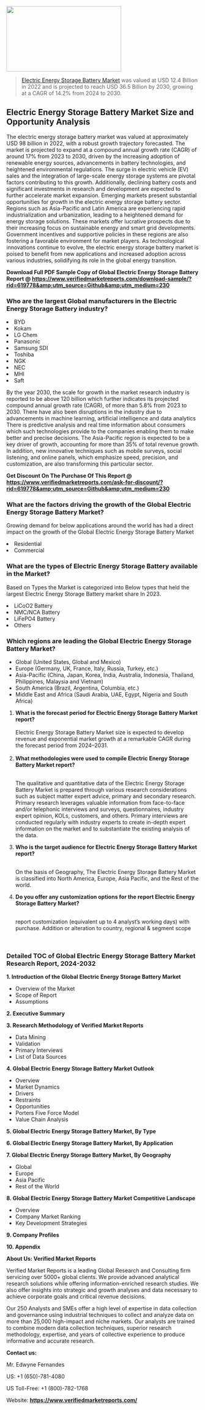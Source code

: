 <img src="https://ffe5etoiles.com/wp-content/uploads/2024/12/MST1-300x171.png" alt="" width="300" height="171" class="alignnone size-medium wp-image-20088" /><blockquote><p><p><a href="https://www.verifiedmarketreports.com/download-sample/?rid=619778&utm_source=Github&utm_medium=230" target="_blank">Electric Energy Storage Battery Market</a> was valued at USD 12.4 Billion in 2022 and is projected to reach USD 36.5 Billion by 2030, growing at a CAGR of 14.2% from 2024 to 2030.</p></blockquote><p><h2>Electric Energy Storage Battery Market Size and Opportunity Analysis</h2> The electric energy storage battery market was valued at approximately USD 98 billion in 2022, with a robust growth trajectory forecasted. The market is projected to expand at a compound annual growth rate (CAGR) of around 17% from 2023 to 2030, driven by the increasing adoption of renewable energy sources, advancements in battery technologies, and heightened environmental regulations. The surge in electric vehicle (EV) sales and the integration of large-scale energy storage systems are pivotal factors contributing to this growth. Additionally, declining battery costs and significant investments in research and development are expected to further accelerate market expansion. Emerging markets present substantial opportunities for growth in the electric energy storage battery sector. Regions such as Asia-Pacific and Latin America are experiencing rapid industrialization and urbanization, leading to a heightened demand for energy storage solutions. These markets offer lucrative prospects due to their increasing focus on sustainable energy and smart grid developments. Government incentives and supportive policies in these regions are also fostering a favorable environment for market players. As technological innovations continue to evolve, the electric energy storage battery market is poised to benefit from new applications and increased adoption across various industries, solidifying its role in the global energy transition. </p><p class=""><strong>Download Full PDF Sample Copy of Global Electric Energy Storage Battery Report @ <a href="https://www.verifiedmarketreports.com/download-sample/?rid=619778&amp;utm_source=Github&amp;utm_medium=230" target="_blank">https://www.verifiedmarketreports.com/download-sample/?rid=619778&amp;utm_source=Github&amp;utm_medium=230</a></strong></p><h3 id="" class="">Who are the largest Global manufacturers in the Electric Energy Storage Battery industry?</h3><p><li>BYD</li><li> Kokam</li><li> LG Chem</li><li> Panasonic</li><li> Samsung SDI</li><li> Toshiba</li><li> NGK</li><li> NEC</li><li> MHI</li><li> Saft</li></p><div class=""><div class="" dir="" data-message-author-role="" data-message-id="" data-message-model-slug=""><div class=""><div class=""><div class=""><div class="" dir="" data-message-author-role="" data-message-id="" data-message-model-slug=""><div class=""><div class=""><p>By the year 2030, the scale for growth in the market research industry is reported to be above 120 billion which further indicates its projected compound annual growth rate (CAGR), of more than 5.8% from 2023 to 2030. There have also been disruptions in the industry due to advancements in machine learning, artificial intelligence and data analytics There is predictive analysis and real time information about consumers which such technologies provide to the companies enabling them to make better and precise decisions. The Asia-Pacific region is expected to be a key driver of growth, accounting for more than 35% of total revenue growth. In addition, new innovative techniques such as mobile surveys, social listening, and online panels, which emphasize speed, precision, and customization, are also transforming this particular sector.</p><p><strong>Get Discount On The Purchase Of This Report @&nbsp; <a href="https://www.verifiedmarketreports.com/ask-for-discount/?rid=619778&amp;utm_source=Github&amp;utm_medium=230" target="_blank">https://www.verifiedmarketreports.com/ask-for-discount/?rid=619778&amp;utm_source=Github&amp;utm_medium=230</a></strong></p></div></div></div></div></div></div></div></div><h3 id="" class="">What are the factors driving the growth of the Global Electric Energy Storage Battery Market?</h3><p id="" class="">Growing demand for below applications around the world has had a direct impact on the growth of the Global Electric Energy Storage Battery Market</p><p id="" class=""><li>Residential</li><li> Commercial</li></p><h3 id="" class="">What are the types of Electric Energy Storage Battery available in the Market?</h3><p id="" class="">Based on Types the Market is categorized into Below types that held the largest Electric Energy Storage Battery market share In 2023.</p><p id="" class=""><li>LiCoO2 Battery</li><li> NMC/NCA Battery</li><li> LiFePO4 Battery</li><li> Others</li></p><h3 id="" class="">Which regions are leading the Global Electric Energy Storage Battery Market?</h3><ul><li>Global (United States, Global and Mexico)</li><li>Europe (Germany, UK, France, Italy, Russia, Turkey, etc.)</li><li>Asia-Pacific (China, Japan, Korea, India, Australia, Indonesia, Thailand, Philippines, Malaysia and Vietnam)</li><li>South America (Brazil, Argentina, Columbia, etc.)</li><li>Middle East and Africa (Saudi Arabia, UAE, Egypt, Nigeria and South Africa)</li></ul><p><ol><li><strong>What is the forecast period for Electric Energy Storage Battery Market report?<br /></strong><br /><span data-sheets-root="1" data-sheets-value="{&quot;1&quot;:2,&quot;2&quot;:&quot;XXXX size is expected to develop revenue and exponential market growth at a remarkable CAGR during the forecast period from 2024&ndash;2030.&quot;}" data-sheets-userformat="{&quot;2&quot;:12674,&quot;4&quot;:{&quot;1&quot;:2,&quot;2&quot;:16776960},&quot;10&quot;:2,&quot;11&quot;:0,&quot;15&quot;:&quot;Arial&quot;,&quot;16&quot;:12}">Electric Energy Storage Battery Market size is expected to develop revenue and exponential market growth at a remarkable CAGR during the forecast period from 2024&ndash;2031.</span><br /><br /></li><li><strong>What methodologies were used to compile Electric Energy Storage Battery Market report?<br /><br /></strong><p>The qualitative and quantitative data of the&nbsp;Electric Energy Storage Battery Market is prepared through various research considerations such as subject matter expert advice, primary and secondary research. Primary research leverages valuable information from face-to-face and/or telephonic interviews and surveys, questionnaires, industry expert opinion, KOLs, customers, and others. Primary interviews are conducted regularly with industry experts to create in-depth expert information on the market and to substantiate the existing analysis of the data.&nbsp;</p></li><li><strong>Who is the target audience for Electric Energy Storage Battery Market report?<br /><br /></strong><p>On the basis of Geography, The&nbsp;Electric Energy Storage Battery Market is classified into North America, Europe, Asia Pacific, and the Rest of the world.</p></li><li><strong>Do you offer any customization options for the report Electric Energy Storage Battery Market?<br /><br /></strong><p>report customization (equivalent up to 4 analyst&rsquo;s working days) with purchase. Addition or alteration to country, regional &amp; segment scope</p><p>&nbsp;</p></li></ol></p><h3 id="" class="">Detailed TOC of Global Electric Energy Storage Battery Market Research Report, 2024-2032</h3><p id="" class=""><strong>1. Introduction of the Global Electric Energy Storage Battery Market</strong></p><ul><li>Overview of the Market</li><li>Scope of Report</li><li>Assumptions</li></ul><p id="" class=""><strong>2. Executive Summary</strong></p><p id="" class=""><strong>3. Research Methodology of&nbsp;Verified Market Reports</strong></p><ul><li>Data Mining</li><li>Validation</li><li>Primary Interviews</li><li>List of Data Sources</li></ul><p id="" class=""><strong>4. Global Electric Energy Storage Battery Market Outlook</strong></p><ul><li>Overview</li><li>Market Dynamics</li><li>Drivers</li><li>Restraints</li><li>Opportunities</li><li>Porters Five Force Model</li><li>Value Chain Analysis</li></ul><p id="" class=""><strong>5. Global Electric Energy Storage Battery Market, By&nbsp;Type</strong></p><p id="" class=""><strong>6. Global Electric Energy Storage Battery Market, By Application</strong></p><p id="" class=""><strong>7. Global Electric Energy Storage Battery Market, By Geography</strong></p><ul><li>Global</li><li>Europe</li><li>Asia Pacific</li><li>Rest of the World</li></ul><p id="" class=""><strong>8. Global Electric Energy Storage Battery Market Competitive Landscape</strong></p><ul><li>Overview</li><li>Company Market Ranking</li><li>Key Development Strategies</li></ul><p id="" class=""><strong>9. Company Profiles</strong></p><p id="" class=""><strong>10. Appendix</strong></p><p id="" class=""><strong>About Us: Verified Market Reports</strong></p><p id="" class="">Verified Market Reports is a leading Global Research and Consulting firm servicing over 5000+ global clients. We provide advanced analytical research solutions while offering information-enriched research studies. We also offer insights into strategic and growth analyses and data necessary to achieve corporate goals and critical revenue decisions.</p><p id="" class="">Our 250 Analysts and SMEs offer a high level of expertise in data collection and governance using industrial techniques to collect and analyze data on more than 25,000 high-impact and niche markets. Our analysts are trained to combine modern data collection techniques, superior research methodology, expertise, and years of collective experience to produce informative and accurate research.</p><p id="" class=""><strong>Contact us:</strong></p><p id="" class="">Mr. Edwyne Fernandes</p><p id="" class="">US: +1 (650)-781-4080</p><p id="" class="">US Toll-Free: +1 (800)-782-1768</p><p id="" class="">Website: <a target="" data-test-app-aware-link=""><strong>https://www.verifiedmarketreports.com/</strong></a></p>
